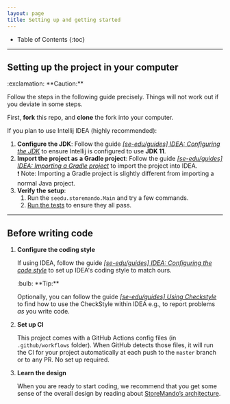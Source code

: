 ```yaml
---
layout: page
title: Setting up and getting started
---
```


* Table of Contents 
{:toc}

--------------------------------------------------------------------------------------------------------------------

## Setting up the project in your computer

<div markdown="span" class="alert alert-warning">:exclamation: **Caution:**

Follow the steps in the following guide precisely. Things will not work out if you deviate in some steps.
</div>

First, **fork** this repo, and **clone** the fork into your computer.

If you plan to use Intellij IDEA (highly recommended):

1. **Configure the JDK**: Follow the guide [_[se-edu/guides] IDEA: Configuring the
   JDK_](https://se-education.org/guides/tutorials/intellijJdk.html) to ensure Intellij is configured to use **JDK 11**.
1. **Import the project as a Gradle project**: Follow the guide [_[se-edu/guides] IDEA: Importing a Gradle
   project_](https://se-education.org/guides/tutorials/intellijImportGradleProject.html) to import the project into
   IDEA.<br>
   :exclamation: Note: Importing a Gradle project is slightly different from importing a normal Java project.
1. **Verify the setup**:
    1. Run the `seedu.storemando.Main` and try a few commands.
    1. [Run the tests](Testing.md) to ensure they all pass.

--------------------------------------------------------------------------------------------------------------------

## Before writing code

1. **Configure the coding style**

   If using IDEA, follow the guide [_[se-edu/guides] IDEA: Configuring the code
   style_](https://se-education.org/guides/tutorials/intellijCodeStyle.html) to set up IDEA's coding style to match
   ours.

   <div markdown="span" class="alert alert-primary">:bulb: **Tip:**

   Optionally, you can follow the guide [_[se-edu/guides] Using
   Checkstyle_](https://se-education.org/guides/tutorials/checkstyle.html) to find how to use the CheckStyle within IDEA
   e.g., to report problems _as_ you write code.
   </div>

1. **Set up CI**

   This project comes with a GitHub Actions config files (in `.github/workflows` folder). When GitHub detects those
   files, it will run the CI for your project automatically at each push to the `master` branch or to any PR. No set up
   required.

1. **Learn the design**

   When you are ready to start coding, we recommend that you get some sense of the overall design by reading
   about [StoreMando’s architecture](DeveloperGuide.md#architecture).
